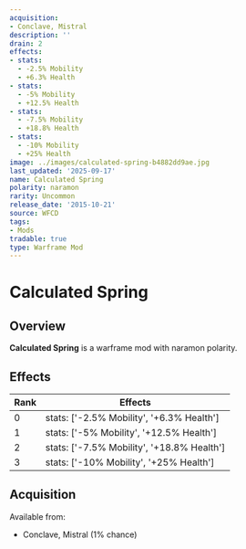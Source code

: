 ```yaml
---
acquisition:
- Conclave, Mistral
description: ''
drain: 2
effects:
- stats:
  - -2.5% Mobility
  - +6.3% Health
- stats:
  - -5% Mobility
  - +12.5% Health
- stats:
  - -7.5% Mobility
  - +18.8% Health
- stats:
  - -10% Mobility
  - +25% Health
image: ../images/calculated-spring-b4882dd9ae.jpg
last_updated: '2025-09-17'
name: Calculated Spring
polarity: naramon
rarity: Uncommon
release_date: '2015-10-21'
source: WFCD
tags:
- Mods
tradable: true
type: Warframe Mod
---
```


# Calculated Spring

## Overview

**Calculated Spring** is a warframe mod with naramon polarity.

## Effects

| Rank | Effects |
|------|----------|
| 0 | stats: ['-2.5% Mobility', '+6.3% Health'] |
| 1 | stats: ['-5% Mobility', '+12.5% Health'] |
| 2 | stats: ['-7.5% Mobility', '+18.8% Health'] |
| 3 | stats: ['-10% Mobility', '+25% Health'] |

## Acquisition

Available from:
- Conclave, Mistral (1% chance)

